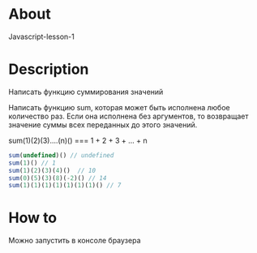 # About

Javascript-lesson-1 

# Description

Написать функцию суммирования значений

Написать функцию sum, которая может быть исполнена любое количество раз.
Если она исполнена без аргументов, то возвращает значение суммы всех переданных до этого значений.

sum(1)(2)(3)....(n)() === 1 + 2 + 3 + ... + n

```javascript
sum(undefined)() // undefined
sum(1)() // 1
sum(1)(2)(3)(4)()  // 10
sum(0)(5)(3)(8)(-2)() // 14
sum(1)(1)(1)(1)(1)(1)(1)() // 7
```

# How to

Можно запустить в консоле браузера